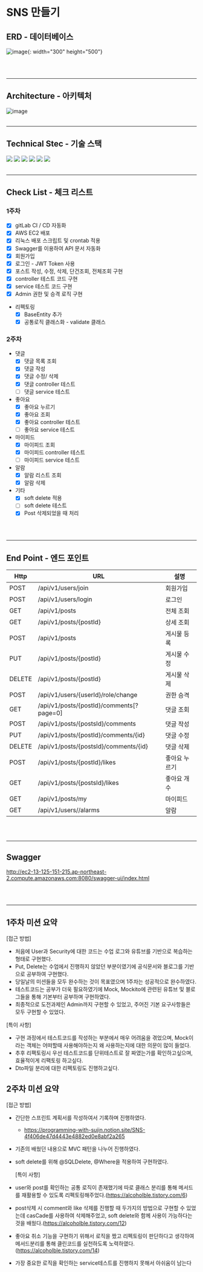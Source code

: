 # SNS 만들기



## ERD - 데이터베이스
![image](/uploads/32a5a229a6402d623ed3e8e1a34b0e10/image.png){: width="300" height="500"}

<br>
<br>

---

## Architecture - 아키텍처
![image](/uploads/9986fcccd9de094a5f8a771757d327d0/image.png)
<br>
<br>

---

## Technical Stec - 기술 스택
<img src="https://img.shields.io/badge/Springboot-6DB33F?style=for-the-badge&logo=springboot&logoColor=white">
<img src="https://img.shields.io/badge/SpringSecurity-6DB33F?style=for-the-badge&logo=springsecurity&logoColor=white">
<img src="https://img.shields.io/badge/AWS ec2-FF9900?style=for-the-badge&logo=amazonec2&logoColor=white">
<img src="https://img.shields.io/badge/Docker-2496ED?style=for-the-badge&logo=docker&logoColor=white">
<img src="https://img.shields.io/badge/Swagger-85EA2D?style=for-the-badge&logo=swagger&logoColor=black">
<img src="https://img.shields.io/badge/gitLab-FC6D26?style=for-the-badge&logo=gitLab&logoColor=white">
<br>
<br>

---

## Check List - 체크 리스트
### 1주차
- [x] gitLab CI / CD 자동화
- [x] AWS EC2 배포
- [x] 리눅스 배포 스크립트 및 crontab 적용
- [x] Swagger를 이용하여 API 문서 자동화
- [x] 회원가입
- [x] 로그인 - JWT Token 사용
- [x] 포스트 작성, 수정, 삭제, 단건조회, 전체조회 구현
- [x] controller 테스트 코드 구현
- [x] service 테스트 코드 구현
- [x] Admin 권한 및 승격 로직 구현
- 리펙토링
  - [x] BaseEntity 추가
  - [x] 공통로직 클래스화 - validate 클래스
### 2주차
- 댓글
  - [x] 댓글 목록 조회
  - [x] 댓글 작성
  - [x] 댓글 수정/ 삭제
  - [x] 댓글 controller 테스트
  - [ ] 댓글 service 테스트
- 좋아요
  - [x] 좋아요 누르기
  - [x] 좋아요 조회
  - [x] 좋아요 controller 테스트
  - [ ] 좋아요 service 테스트
- 마이피드
  - [x] 마이피드 조회
  - [x] 마이피드 controller 테스트
  - [ ] 마이피드 service 테스트
- 알람
  - [x] 알람 리스트 조회
  - [x] 알람 삭제
- 기타
  - [x] soft delete 적용
  - [ ] soft delete 테스트
  - [x] Post 삭제되었을 때 처리
<br>
<br>

---

## End Point - 엔드 포인트
| Http   | URL                                      | 설명      |
|--------|------------------------------------------|---------|
| POST   | /api/v1/users/join                       | 회원가입    |
| POST   | /api/v1/users/login                      | 로그인     |
| GET    | /api/v1/posts                            | 전체 조회   |
| GET    | /api/v1/posts/{postId}                   | 상세 조회   |
| POST   | /api/v1/posts                            | 게시물 등록  |
| PUT    | /api/v1/posts/{postId}                   | 게시물 수정  |
| DELETE | /api/v1/posts/{postId}                   | 게시물 삭제  |
| POST   | /api/v1/users/{userId}/role/change       | 권한 승격   |
| GET    | /api/v1/posts/{postId}/comments[?page=0] | 댓글 조회   |
| POST   | /api/v1/posts/{postsId}/comments         | 댓글 작성   |
| PUT    | /api/v1/posts/{postId}/comments/{id}     | 댓글 수정   |
| DELETE | /api/v1/posts/{postsId}/comments/{id}    | 댓글 삭제   |
| POST   | /api/v1/posts/{postId}/likes             | 좋아요 누르기 |
| GET    | /api/v1/posts/{postsId}/likes            | 좋아요 개수  |
| GET    | /api/v1/posts/my                         | 마이피드    |
| GET    | /api/v1/users//alarms                    | 알람      |
<br>
<br>

---

## Swagger
http://ec2-13-125-151-215.ap-northeast-2.compute.amazonaws.com:8080/swagger-ui/index.html

<br>
<br>

---

## 1주차 미션 요약
[접근 방법]
- 처음에 User과 Security에 대한 코드는 수업 로그와 유튜브를 기반으로 복습하는 형태로 구현했다.
- Put, Delete는 수업에서 진행하지 않았던 부분이였기에 공식문서와 블로그를 기반으로 공부하여 구현했다.
- 당일날의 미션들을 모두 완수하는 것이 목표였으며 1주차는 성공적으로 완수하였다.
- 테스트코드는 공부가 더욱 필요하였기에 Mock, Mockito에 관련된 유튜브 및 블로그들을 통해 기본부터 공부하며 구현하였다.
- 최종적으로 도전과제인 Admin까지 구현할 수 있었고, 주어진 기본 요구사항들은 모두 구현할 수 있었다.

[특이 사항]
- 구현 과정에서 테스트코드를 작성하는 부분에서 매우 어려움을 겪었으며, Mock이라는 객체는 어떠할때 사용해야하는지 왜 사용하는지에 대한 의문이 많이 들었다.
- 추후 리팩토링시 우선 테스트코드를 단위테스트로 잘 짜였는가를 확인하고싶으며, 효율적이게 리팩토링 하고싶다.
- Dto파일 분리에 대한 리펙토링도 진행하고싶다.

## 2주차 미션 요약
[접근 방법]
- 간단한 스프린트 계획서를 작성하여서 기록하며 진행하였다.
  - https://programming-with-sujin.notion.site/SNS-4f406de47d4443e4882ed0e8abf2a265
- 기존의 배웠던 내용으로 MVC 패턴을 나누어 진행하였다.
- soft delete를 위해 @SQLDelete, @Where을 적용하여 구현하였다.

  [특이 사항]
- user와 post를 확인하는 공통 로직이 존재했기에 따로 클래스 분리를 통해 메서드를 재활용할 수 있도록 리펙토링해주었다.(https://alcoholble.tistory.com/6)
- post삭제 시 comment와 like 삭제를 진행할 때 두가지의 방법으로 구현할 수 있었는데 casCade를 사용하여 삭제해주었고, soft delete와 함께 사용이 가능하다는것을 배웠다.(https://alcoholble.tistory.com/12)
- 좋아요 취소 기능을 구현하기 위해서 로직을 짰고 리펙토링이 판단하다고 생각하여 메서드분리를 통해 클린코드를 실천하도록 노력하였다.(https://alcoholble.tistory.com/14)
- 가장 중요한 로직을 확인하는 service테스트를 진행하지 못해서 아쉬움이 남는다